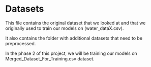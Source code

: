 # Datasets

This file contains the original dataset that we looked at and that we originally used to train our models on (water_dataX.csv).

It also contains the folder with additional datasets that need to be preprocessed.

In the phase 2 of this project, we will be training our models on Merged_Dataset_For_Training.csv dataset.
